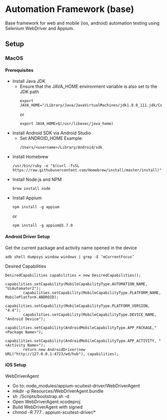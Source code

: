 # Automation Framework (base)

Base framework for web and mobile (ios, android) automation testing using Selenium WebDriver and Appium.

## Setup

### MacOS

#### Prerequisites

- Install Java JDK
  - Ensure that the JAVA_HOME environment variable is also set to the JDK path
    ```
    export JAVA_HOME="/Library/Java/JavaVirtualMachines/jdk1.8.0_111.jdk/Contents/Home"
    ```
    or
    ```
    export JAVA_HOME=$(/usr/libexec/java_home)
    ```
- Install Android SDK via Android Studio
  - Set ANDROID_HOME
    Example:
    ```
    /Users/<username>/Library/Android/sdk
    ```
- Install Homebrew
  ```
  /usr/bin/ruby -e "$(curl -fsSL https://raw.githubusercontent.com/Homebrew/install/master/install)"
  ```
- Install Node.js and NPM
  ```
  brew install node
  ```
- Install Appium
  ```
  npm install -g appium
  ```
  or
  ```
  npm install -g appium@1.7.0
  ```

#### Android Driver Setup

Get the current package and activity name opened in the device
```
adb shell dumpsys window windows | grep -E ‘mCurrentFocus’
```

Desired Capabilities
```
DesiredCapabilities capabilities = new DesiredCapabilities();
        capabilities.setCapability(MobileCapabilityType.AUTOMATION_NAME, "UiAutomator2");
        capabilities.setCapability(MobileCapabilityType.PLATFORM_NAME, MobilePlatform.ANDROID);
        capabilities.setCapability(MobileCapabilityType.PLATFORM_VERSION, "4.4");
        capabilities.setCapability(MobileCapabilityType.DEVICE_NAME, "Android Device");
        capabilities.setCapability(AndroidMobileCapabilityType.APP_PACKAGE,"<Package Name>");
        capabilities.setCapability(AndroidMobileCapabilityType.APP_ACTIVITY, "<Activity Name>");
        return new AndroidDriver(new URL("http://127.0.0.1:4723/wd/hub"), capabilities);
```

#### iOS Setup

WebDriverAgent
- Go to: node_modules/appium-xcuitest-driver/WebDriverAgent
- mkdir -p Resources/WebDriverAgent.bundle
- sh ./Scripts/bootstrap.sh -d
- Open WebDriverAgent.xcodeproj
- Build WebDriverAgent with signed
- chmod -R 777 . appium-xcuitest-driver/*

